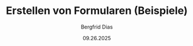 ﻿---
uid: help-de-forms-examples-redirect
title: Erstellen von Formularen (Beispiele)
author: Bergfrid Dias
date: 09.26.2025
language: de
redirect_url: https://docs.superoffice.com/de/marketing/forms/learn/index.html#ex
---
